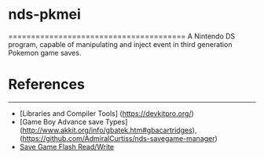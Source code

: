 # nds-pkmei
=======================================
A Nintendo DS program, capable of manipulating and inject event in third generation Pokemon game saves.



# References
--------------------------------------
- [Libraries and Compiler Tools] (https://devkitpro.org/) 
- [Game Boy Advance save Types] (http://www.akkit.org/info/gbatek.htm#gbacartridges), (https://github.com/AdmiralCurtiss/nds-savegame-manager)
- [Save Game Flash Read/Write](https://github.com/xerpi/desmume-vita/blob/master/desmume/src/addons/slot2_gbagame.cpp)
